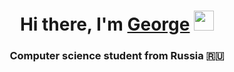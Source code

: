 <h1 align="center">Hi there, I'm <a href="" target="_blank">George</a> 
<img src="https://github.com/blackcater/blackcater/raw/main/images/Hi.gif" height="32"/></h1>
<h3 align="center">Computer science student from Russia 🇷🇺</h3>

<img scr="https://camo.githubusercontent.come46df8c0e8612aae83513a4a639e4be4ac1247c6fcee6d59b4f1019a24e5cb0f/68747470733a2f2f6d656469612e67697068792e636f6d2f6d656469612f7271785247336a5779575a4e387533564d792f67697068792e676966" align ="center">
